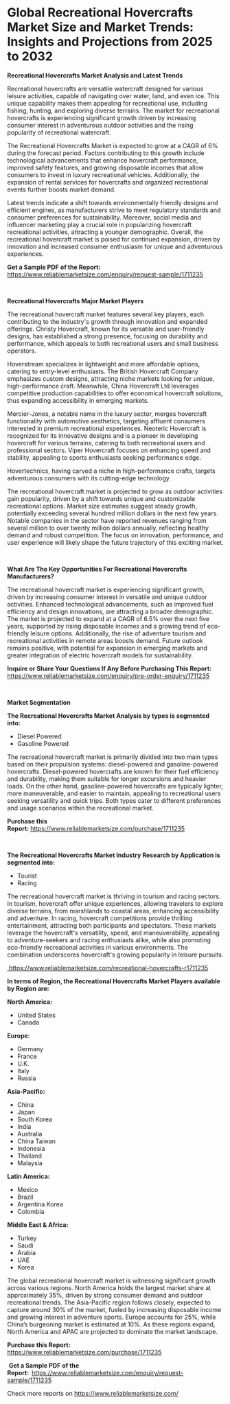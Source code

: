<p><h1>Global Recreational Hovercrafts Market Size and Market Trends: Insights and Projections from 2025 to 2032</h1></p><p><strong>Recreational Hovercrafts Market Analysis and Latest Trends</strong></p>
<p><p>Recreational hovercrafts are versatile watercraft designed for various leisure activities, capable of navigating over water, land, and even ice. This unique capability makes them appealing for recreational use, including fishing, hunting, and exploring diverse terrains. The market for recreational hovercrafts is experiencing significant growth driven by increasing consumer interest in adventurous outdoor activities and the rising popularity of recreational watercraft.</p><p>The Recreational Hovercrafts Market is expected to grow at a CAGR of 6% during the forecast period. Factors contributing to this growth include technological advancements that enhance hovercraft performance, improved safety features, and growing disposable incomes that allow consumers to invest in luxury recreational vehicles. Additionally, the expansion of rental services for hovercrafts and organized recreational events further boosts market demand.</p><p>Latest trends indicate a shift towards environmentally friendly designs and efficient engines, as manufacturers strive to meet regulatory standards and consumer preferences for sustainability. Moreover, social media and influencer marketing play a crucial role in popularizing hovercraft recreational activities, attracting a younger demographic. Overall, the recreational hovercraft market is poised for continued expansion, driven by innovation and increased consumer enthusiasm for unique and adventurous experiences.</p></p>
<p><strong>Get a Sample PDF of the Report:&nbsp;</strong> <a href="https://www.reliablemarketsize.com/enquiry/request-sample/1711235?utm_campaign=2759&utm_medium=2&utm_source=Github&utm_content=ia&utm_term=27032025&utm_id=recreational-hovercrafts">https://www.reliablemarketsize.com/enquiry/request-sample/1711235</a></p>
<p>&nbsp;</p>
<p><strong>Recreational Hovercrafts Major Market Players</strong></p>
<p><p>The recreational hovercraft market features several key players, each contributing to the industry's growth through innovation and expanded offerings. Christy Hovercraft, known for its versatile and user-friendly designs, has established a strong presence, focusing on durability and performance, which appeals to both recreational users and small business operators.</p><p>Hoverstream specializes in lightweight and more affordable options, catering to entry-level enthusiasts. The British Hovercraft Company emphasizes custom designs, attracting niche markets looking for unique, high-performance craft. Meanwhile, China Hovercraft Ltd leverages competitive production capabilities to offer economical hovercraft solutions, thus expanding accessibility in emerging markets.</p><p>Mercier-Jones, a notable name in the luxury sector, merges hovercraft functionality with automotive aesthetics, targeting affluent consumers interested in premium recreational experiences. Neoteric Hovercraft is recognized for its innovative designs and is a pioneer in developing hovercraft for various terrains, catering to both recreational users and professional sectors. Viper Hovercraft focuses on enhancing speed and stability, appealing to sports enthusiasts seeking performance edge.</p><p>Hovertechnics, having carved a niche in high-performance crafts, targets adventurous consumers with its cutting-edge technology.</p><p>The recreational hovercraft market is projected to grow as outdoor activities gain popularity, driven by a shift towards unique and customizable recreational options. Market size estimates suggest steady growth, potentially exceeding several hundred million dollars in the next few years. Notable companies in the sector have reported revenues ranging from several million to over twenty million dollars annually, reflecting healthy demand and robust competition. The focus on innovation, performance, and user experience will likely shape the future trajectory of this exciting market.</p></p>
<p>&nbsp;</p>
<p><strong>What Are The Key Opportunities For Recreational Hovercrafts Manufacturers?</strong></p>
<p><p>The recreational hovercraft market is experiencing significant growth, driven by increasing consumer interest in versatile and unique outdoor activities. Enhanced technological advancements, such as improved fuel efficiency and design innovations, are attracting a broader demographic. The market is projected to expand at a CAGR of 6.5% over the next five years, supported by rising disposable incomes and a growing trend of eco-friendly leisure options. Additionally, the rise of adventure tourism and recreational activities in remote areas boosts demand. Future outlook remains positive, with potential for expansion in emerging markets and greater integration of electric hovercraft models for sustainability.</p></p>
<p><strong>Inquire or Share Your Questions If Any Before Purchasing This Report:</strong> <a href="https://www.reliablemarketsize.com/enquiry/pre-order-enquiry/1711235?utm_campaign=2759&utm_medium=2&utm_source=Github&utm_content=ia&utm_term=27032025&utm_id=recreational-hovercrafts">https://www.reliablemarketsize.com/enquiry/pre-order-enquiry/1711235</a></p>
<p>&nbsp;</p>
<p><strong>Market Segmentation</strong></p>
<p><strong>The Recreational Hovercrafts Market Analysis by types is segmented into:</strong></p>
<p><ul><li>Diesel Powered</li><li>Gasoline Powered</li></ul></p>
<p><p>The recreational hovercraft market is primarily divided into two main types based on their propulsion systems: diesel-powered and gasoline-powered hovercrafts. Diesel-powered hovercrafts are known for their fuel efficiency and durability, making them suitable for longer excursions and heavier loads. On the other hand, gasoline-powered hovercrafts are typically lighter, more maneuverable, and easier to maintain, appealing to recreational users seeking versatility and quick trips. Both types cater to different preferences and usage scenarios within the recreational market.</p></p>
<p><strong>Purchase this Report:&nbsp;</strong><a href="https://www.reliablemarketsize.com/purchase/1711235?utm_campaign=2759&utm_medium=2&utm_source=Github&utm_content=ia&utm_term=27032025&utm_id=recreational-hovercrafts">https://www.reliablemarketsize.com/purchase/1711235</a></p>
<p>&nbsp;</p>
<p><strong>The Recreational Hovercrafts Market Industry Research by Application is segmented into:</strong></p>
<p><ul><li>Tourist</li><li>Racing</li></ul></p>
<p><p>The recreational hovercraft market is thriving in tourism and racing sectors. In tourism, hovercraft offer unique experiences, allowing travelers to explore diverse terrains, from marshlands to coastal areas, enhancing accessibility and adventure. In racing, hovercraft competitions provide thrilling entertainment, attracting both participants and spectators. These markets leverage the hovercraft's versatility, speed, and maneuverability, appealing to adventure-seekers and racing enthusiasts alike, while also promoting eco-friendly recreational activities in various environments. The combination underscores hovercraft's growing popularity in leisure pursuits.</p></p>
<p><a href="https://www.reliablemarketsize.com/recreational-hovercrafts-r1711235?utm_campaign=2759&utm_medium=2&utm_source=Github&utm_content=ia&utm_term=27032025&utm_id=recreational-hovercrafts">&nbsp;https://www.reliablemarketsize.com/recreational-hovercrafts-r1711235</a></p>
<p><strong>In terms of Region, the Recreational Hovercrafts Market Players available by Region are:</strong></p>
<p>
    <p> <strong> North America: </strong>
        <ul>
            <li>United States</li>
            <li>Canada</li>
        </ul>
        </p> 
    <p> <strong> Europe: </strong>
        <ul>
            <li>Germany</li>
            <li>France</li>
            <li>U.K.</li>
            <li>Italy</li>
            <li>Russia</li>
        </ul>
        </p> 
    <p> <strong> Asia-Pacific: </strong>
        <ul>
            <li>China</li>
            <li>Japan</li>
            <li>South Korea</li>
            <li>India</li>
            <li>Australia</li>
            <li>China Taiwan</li>
            <li>Indonesia</li>
            <li>Thailand</li>
            <li>Malaysia</li>
        </ul>
        </p> 
    <p> <strong> Latin America: </strong>
        <ul>
            <li>Mexico</li>
            <li>Brazil</li>
            <li>Argentina Korea</li>
            <li>Colombia</li>
        </ul>
        </p> 
    <p> <strong> Middle East & Africa: </strong>
        <ul>
            <li>Turkey</li>
            <li>Saudi</li>
            <li>Arabia</li>
            <li>UAE</li>
            <li>Korea</li>
        </ul>
    </p>
    </p>
<p><p>The global recreational hovercraft market is witnessing significant growth across various regions. North America holds the largest market share at approximately 35%, driven by strong consumer demand and outdoor recreational trends. The Asia-Pacific region follows closely, expected to capture around 30% of the market, fueled by increasing disposable income and growing interest in adventure sports. Europe accounts for 25%, while China’s burgeoning market is estimated at 10%. As these regions expand, North America and APAC are projected to dominate the market landscape.</p></p>
<p><strong>Purchase this Report: </strong><a href="https://www.reliablemarketsize.com/purchase/1711235?utm_campaign=2759&utm_medium=2&utm_source=Github&utm_content=ia&utm_term=27032025&utm_id=recreational-hovercrafts">https://www.reliablemarketsize.com/purchase/1711235</a></p>
<p>&nbsp;<strong>Get a Sample PDF of the Report:&nbsp;&nbsp;</strong><a href="https://www.reliablemarketsize.com/enquiry/request-sample/1711235?utm_campaign=2759&utm_medium=2&utm_source=Github&utm_content=ia&utm_term=27032025&utm_id=recreational-hovercrafts">https://www.reliablemarketsize.com/enquiry/request-sample/1711235</a></p>
<p><strong></strong></p>
<p>Check more reports on <a href="https://www.reliablemarketsize.com/?utm_campaign=2759&utm_medium=2&utm_source=Github&utm_content=ia&utm_term=27032025&utm_id=recreational-hovercrafts">https://www.reliablemarketsize.com/</a></p>